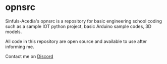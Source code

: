 # opnsrc
Sinfuls-Acedia's opnsrc is a repository for basic engineering school coding such as a sample IOT python project, basic Arduino sample codes, 3D models.

All code in this repository are open source and available to use after informing me.

Contact me on [Discord](https://discordapp.com/users/524550742888022047)
